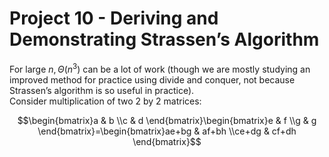 # Project 10 - Deriving and Demonstrating Strassen’s Algorithm  

For large $n, \Theta(n^{3})$ can be a lot of work (though we are mostly studying an improved method for practice using divide and conquer, not because Strassen’s algorithm is so useful in practice).  
Consider multiplication of two 2 by 2 matrices:  

$$\begin{bmatrix}a & b \\c & d \end{bmatrix}\begin{bmatrix}e & f \\g & g \end{bmatrix}=\begin{bmatrix}ae+bg & af+bh \\ce+dg & cf+dh \end{bmatrix}$$  

